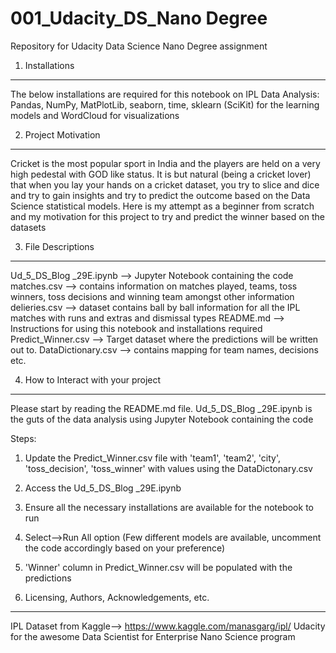 # 001_Udacity_DS_Nano Degree
Repository for Udacity Data Science Nano Degree assignment
1. Installations
------------------------
The below installations are required for this notebook on IPL Data Analysis:
Pandas, NumPy, MatPlotLib, seaborn, time, sklearn (SciKit) for the learning models and WordCloud for visualizations

2. Project Motivation
------------------------
Cricket is the most popular sport in India and the players are held on a very high pedestal with GOD like status.
It is but natural (being a cricket lover) that when you lay your hands on a cricket dataset, you try to slice and dice and try to gain insights and try to predict the outcome based on the Data Science statistical models. Here is my attempt as a beginner from scratch and my motivation for this project to try and predict the winner based on the datasets

3. File Descriptions
------------------------
Ud_5_DS_Blog _29E.ipynb --> Jupyter Notebook containing the code
matches.csv --> contains information on matches played, teams, toss winners, toss decisions and winning team amongst other information
delieries.csv --> dataset contains ball by ball information for all the IPL matches with runs and extras and dismissal types
README.md --> Instructions for using this notebook and installations required
Predict_Winner.csv --> Target dataset where the predictions will be written out to.
DataDictionary.csv --> contains mapping for team names, decisions etc.

4. How to Interact with your project
------------------------
Please start by reading the README.md file.
Ud_5_DS_Blog _29E.ipynb is the guts of the data analysis using Jupyter Notebook containing the code

Steps:

1. Update the Predict_Winner.csv file with 'team1',	'team2',	'city',	'toss_decision',	'toss_winner' with values using the DataDictonary.csv
2. Access the Ud_5_DS_Blog _29E.ipynb
3. Ensure all the necessary installations are available for the notebook to run
4. Select-->Run All option (Few different models are available, uncomment the code accordingly based on your preference)
5. 'Winner' column in Predict_Winner.csv will be populated with the predictions


5. Licensing, Authors, Acknowledgements, etc.
------------------------
IPL Dataset from Kaggle--> https://www.kaggle.com/manasgarg/ipl/
Udacity for the awesome Data Scientist for Enterprise Nano Science program
